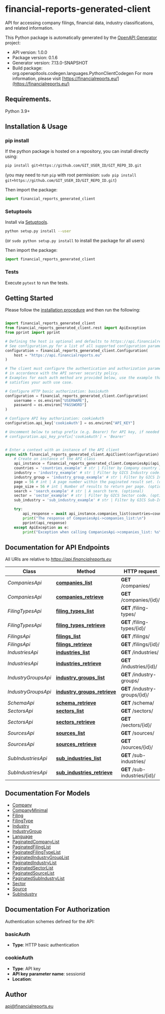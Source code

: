 # financial-reports-generated-client
API for accessing company filings, financial data, industry classifications, and related information.

This Python package is automatically generated by the [OpenAPI Generator](https://openapi-generator.tech) project:

- API version: 1.0.0
- Package version: 0.1.6
- Generator version: 7.13.0-SNAPSHOT
- Build package: org.openapitools.codegen.languages.PythonClientCodegen
For more information, please visit [https://financialreports.eu/](https://financialreports.eu/)

## Requirements.

Python 3.9+

## Installation & Usage
### pip install

If the python package is hosted on a repository, you can install directly using:

```sh
pip install git+https://github.com/GIT_USER_ID/GIT_REPO_ID.git
```
(you may need to run `pip` with root permission: `sudo pip install git+https://github.com/GIT_USER_ID/GIT_REPO_ID.git`)

Then import the package:
```python
import financial_reports_generated_client
```

### Setuptools

Install via [Setuptools](http://pypi.python.org/pypi/setuptools).

```sh
python setup.py install --user
```
(or `sudo python setup.py install` to install the package for all users)

Then import the package:
```python
import financial_reports_generated_client
```

### Tests

Execute `pytest` to run the tests.

## Getting Started

Please follow the [installation procedure](#installation--usage) and then run the following:

```python

import financial_reports_generated_client
from financial_reports_generated_client.rest import ApiException
from pprint import pprint

# Defining the host is optional and defaults to https://api.financialreports.eu
# See configuration.py for a list of all supported configuration parameters.
configuration = financial_reports_generated_client.Configuration(
    host = "https://api.financialreports.eu"
)

# The client must configure the authentication and authorization parameters
# in accordance with the API server security policy.
# Examples for each auth method are provided below, use the example that
# satisfies your auth use case.

# Configure HTTP basic authorization: basicAuth
configuration = financial_reports_generated_client.Configuration(
    username = os.environ["USERNAME"],
    password = os.environ["PASSWORD"]
)

# Configure API key authorization: cookieAuth
configuration.api_key['cookieAuth'] = os.environ["API_KEY"]

# Uncomment below to setup prefix (e.g. Bearer) for API key, if needed
# configuration.api_key_prefix['cookieAuth'] = 'Bearer'


# Enter a context with an instance of the API client
async with financial_reports_generated_client.ApiClient(configuration) as api_client:
    # Create an instance of the API class
    api_instance = financial_reports_generated_client.CompaniesApi(api_client)
    countries = 'countries_example' # str | Filter by Company country ISO Alpha-2 code(s). Comma-separated for multiple values (e.g., US,GB,DE). (optional)
    industry = 'industry_example' # str | Filter by GICS Industry code. (optional)
    industry_group = 'industry_group_example' # str | Filter by GICS Industry Group code. (optional)
    page = 56 # int | A page number within the paginated result set. (optional)
    page_size = 56 # int | Number of results to return per page. (optional)
    search = 'search_example' # str | A search term. (optional)
    sector = 'sector_example' # str | Filter by GICS Sector code. (optional)
    sub_industry = 'sub_industry_example' # str | Filter by GICS Sub-Industry code. (optional)

    try:
        api_response = await api_instance.companies_list(countries=countries, industry=industry, industry_group=industry_group, page=page, page_size=page_size, search=search, sector=sector, sub_industry=sub_industry)
        print("The response of CompaniesApi->companies_list:\n")
        pprint(api_response)
    except ApiException as e:
        print("Exception when calling CompaniesApi->companies_list: %s\n" % e)

```

## Documentation for API Endpoints

All URIs are relative to *https://api.financialreports.eu*

Class | Method | HTTP request | Description
------------ | ------------- | ------------- | -------------
*CompaniesApi* | [**companies_list**](docs/CompaniesApi.md#companies_list) | **GET** /companies/ | 
*CompaniesApi* | [**companies_retrieve**](docs/CompaniesApi.md#companies_retrieve) | **GET** /companies/{id}/ | 
*FilingTypesApi* | [**filing_types_list**](docs/FilingTypesApi.md#filing_types_list) | **GET** /filing-types/ | 
*FilingTypesApi* | [**filing_types_retrieve**](docs/FilingTypesApi.md#filing_types_retrieve) | **GET** /filing-types/{id}/ | 
*FilingsApi* | [**filings_list**](docs/FilingsApi.md#filings_list) | **GET** /filings/ | 
*FilingsApi* | [**filings_retrieve**](docs/FilingsApi.md#filings_retrieve) | **GET** /filings/{id}/ | 
*IndustriesApi* | [**industries_list**](docs/IndustriesApi.md#industries_list) | **GET** /industries/ | 
*IndustriesApi* | [**industries_retrieve**](docs/IndustriesApi.md#industries_retrieve) | **GET** /industries/{id}/ | 
*IndustryGroupsApi* | [**industry_groups_list**](docs/IndustryGroupsApi.md#industry_groups_list) | **GET** /industry-groups/ | 
*IndustryGroupsApi* | [**industry_groups_retrieve**](docs/IndustryGroupsApi.md#industry_groups_retrieve) | **GET** /industry-groups/{id}/ | 
*SchemaApi* | [**schema_retrieve**](docs/SchemaApi.md#schema_retrieve) | **GET** /schema/ | 
*SectorsApi* | [**sectors_list**](docs/SectorsApi.md#sectors_list) | **GET** /sectors/ | 
*SectorsApi* | [**sectors_retrieve**](docs/SectorsApi.md#sectors_retrieve) | **GET** /sectors/{id}/ | 
*SourcesApi* | [**sources_list**](docs/SourcesApi.md#sources_list) | **GET** /sources/ | 
*SourcesApi* | [**sources_retrieve**](docs/SourcesApi.md#sources_retrieve) | **GET** /sources/{id}/ | 
*SubIndustriesApi* | [**sub_industries_list**](docs/SubIndustriesApi.md#sub_industries_list) | **GET** /sub-industries/ | 
*SubIndustriesApi* | [**sub_industries_retrieve**](docs/SubIndustriesApi.md#sub_industries_retrieve) | **GET** /sub-industries/{id}/ | 


## Documentation For Models

 - [Company](docs/Company.md)
 - [CompanyMinimal](docs/CompanyMinimal.md)
 - [Filing](docs/Filing.md)
 - [FilingType](docs/FilingType.md)
 - [Industry](docs/Industry.md)
 - [IndustryGroup](docs/IndustryGroup.md)
 - [Language](docs/Language.md)
 - [PaginatedCompanyList](docs/PaginatedCompanyList.md)
 - [PaginatedFilingList](docs/PaginatedFilingList.md)
 - [PaginatedFilingTypeList](docs/PaginatedFilingTypeList.md)
 - [PaginatedIndustryGroupList](docs/PaginatedIndustryGroupList.md)
 - [PaginatedIndustryList](docs/PaginatedIndustryList.md)
 - [PaginatedSectorList](docs/PaginatedSectorList.md)
 - [PaginatedSourceList](docs/PaginatedSourceList.md)
 - [PaginatedSubIndustryList](docs/PaginatedSubIndustryList.md)
 - [Sector](docs/Sector.md)
 - [Source](docs/Source.md)
 - [SubIndustry](docs/SubIndustry.md)


<a id="documentation-for-authorization"></a>
## Documentation For Authorization


Authentication schemes defined for the API:
<a id="basicAuth"></a>
### basicAuth

- **Type**: HTTP basic authentication

<a id="cookieAuth"></a>
### cookieAuth

- **Type**: API key
- **API key parameter name**: sessionid
- **Location**: 


## Author

api@financialreports.eu


